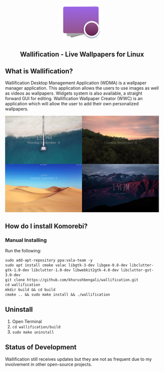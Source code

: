 <p align="center"><img src="https://raw.githubusercontent.com/khurushbengali/wallification/master/screenshots/wallification-icon.png" width="130"></p>
<h2 align="center">Wallification - Live Wallpapers for Linux</h2>



## What is Wallification?

Wallification Desktop Management Application (WDMA) is a wallpaper manager application.
This application allows the users to use images as well as videos as wallpapers.
Widgets system is also available, a straight forward GUI for editing.
Wallification Wallpaper Creator (WWC) is an application which will allow the user to add their own personalized wallpapers.

![s1](https://raw.githubusercontent.com/khurushbengali/wallification/master/screenshots/collage.jpg)



## How do I install Komorebi?

### Manual Installing

Run the following:
```
sudo add-apt-repository ppa:vala-team -y
sudo apt install cmake valac libgtk-3-dev libgee-0.8-dev libclutter-gtk-1.0-dev libclutter-1.0-dev libwebkit2gtk-4.0-dev libclutter-gst-3.0-dev
git clone https://github.com/khurushbengali/wallification.git
cd wallification
mkdir build && cd build
cmake .. && sudo make install && ./wallification
```



## Uninstall

1. Open Terminal
2. `cd wallification/build`
3. `sudo make uninstall`



## Status of Development

Wallification still receives updates but they are not as frequent due to my involvement in other open-source projects.


